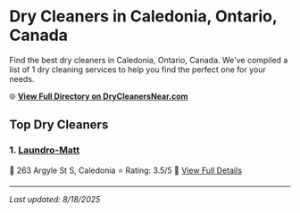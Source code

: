 # Dry Cleaners in Caledonia, Ontario, Canada

Find the best dry cleaners in Caledonia, Ontario, Canada. We've compiled a list of 1 dry cleaning services to help you find the perfect one for your needs.

🌐 **[View Full Directory on DryCleanersNear.com](https://drycleanersnear.com/city/Canada/Ontario/Caledonia)**

## Top Dry Cleaners

### 1. [Laundro-Matt](https://drycleanersnear.com/dryCleaner/689014d7913e4c7c8f7e9c7b/laundro-matt)
📍 263 Argyle St S, Caledonia
⭐ Rating: 3.5/5
🔗 [View Full Details](https://drycleanersnear.com/dryCleaner/689014d7913e4c7c8f7e9c7b/laundro-matt)


---

*Last updated: 8/18/2025*
